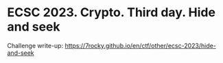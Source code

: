# ECSC 2023. Crypto. Third day. Hide and seek

Challenge write-up: https://7rocky.github.io/en/ctf/other/ecsc-2023/hide-and-seek
